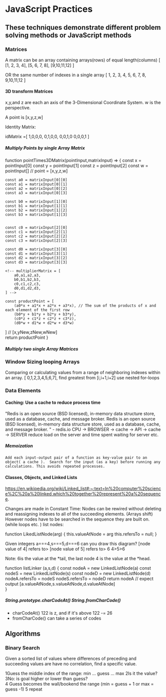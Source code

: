 # JavaScript Practices

## These techniques demonstrate different problem solving methods or JavaScript methods


### Matrices

A matrix can be an array containing arrays(rows) of equal length(columns) 
[
    [1, 2, 3, 4],
    [5, 6, 7, 8],
    [9,10,11,12]
]

OR 
the same number of indexes in a single array
[ 
    1, 2, 3, 4,
    5, 6, 7, 8,
    9,10,11,12
]

#### 3D transform Matrices

x,y,and z are each an axis of the 3-Dimensional Coordinate System.  w is the perspective.

A point is [x,y,z,w]

Identity Matrix: 

idMatrix =[
    1,0,0,0,
    0,1,0,0,
    0,0,1,0
    0,0,0,1
]

##### Multiply Points by single Array Matrix

function pointTimes3DMatrix(pointInput,matrixInput) => {
    const x = pointInput[0]
    const y = pointInput[1]
    const z = pointInput[2]
    const w = pointInput[]
    // point = [x,y,z,w]


    const a0 = matrixInput[0][0]
    const a1 = matrixInput[0][1]
    const a2 = matrixInput[0][2]
    const a3 = matrixInput[0][3]
    
    const b0 = matrixInput[1][0]
    const b1 = matrixInput[1][1]
    const b2 = matrixInput[1][2]
    const b3 = matrixInput[1][3]

    
    const c0 = matrixInput[2][0]
    const c1 = matrixInput[2][1]
    const c2 = matrixInput[2][2]
    const c3 = matrixInput[2][3]
    
    const d0 = matrixInput[3][0]
    const d1 = matrixInput[3][1]
    const d2 = matrixInput[3][2]
    const d3 = matrixInput[3][3]

    <!-- multiplierMatrix = [
        a0,a1,a2,a3,
        b0,b1,b2,b3,
        c0,c1,c2,c3,
        d0,d1,d2,d3,
    ] -->

    const productPoint = [
        (a0*x + a1*x + a2*x + a3*x), // The sum of the products of x and each element of the first row
        (b0*y + b1*y + b2*y + b3*y),
        (c0*z + c1*z + c2*z + c3*z),
        (d0*w + d1*w + d2*w + d3*w)
] // [x,yNew,zNew,wNew]  
    return productPoint
}

##### Multiply two single Array Matrices



### Window Sizing looping Arrays 
Comparing or calculating values from a range of neighboring indexes within an array. 
[ 0,1,2,3,4,5,6,7], 
find greatest from [i,i+1,i+2]
use nested for-loops

<!-- 
for (i=0;i<a.length-window_size;i++){
    for (j=i;i<a.length;i++){
    }
} 
-->
### Data Elements

#### Caching: Use a cache to reduce process time
"Redis is an open source (BSD licensed), in-memory data structure store, used as a database, cache, and message broker. Redis is an open source (BSD licensed), in-memory data structure store, used as a database, cache, and message broker. " - redis.io
 CPU -> BROWSER -> cache -> API -> cache -> SERVER 
reduce load on the server and time spent waiting for server etc.

##### Memoization
    Add each input-output pair of a function as key-value pair to an object( a cache ).  Search for the input (as a key) before running any calculations. This avoids repeated processes.

#### Classes, Objects, and Linked Lists
https://en.wikipedia.org/wiki/Linked_list#:~:text=In%20computer%20science%2C%20a%20linked,which%20together%20represent%20a%20sequence.

Changes are made in Constant Time: Nodes can be rewired without deleting and reassigning indexes to all of the succeeding elements.  (Arrays shift)
However nodes have to be searched in the sequence they are built on. (while loops etc. )
list nodes: 

function LikedListNode(arg) {
    this.valueAtNode = arg
    this.refersTo = null;
}

Given integers a===4,s===5,d===6 can you draw this diagram? 
[node value of 4] refers to> [node value of 5] refers to> 6
4>5>6

Note: 6is the value at the *tail, the last node
        4 is the value at the *head.

function listLinker (a,s,d) {
    const nodeA = new LinkedListNode(a)
    const nodeS = new LinkedListNode(s)
    const nodeD = new LinkedListNode(d)
    nodeA.refersTo = nodeS
    nodeS.refersTo = nodeD
    return nodeA // expect output [a.valueAtNode,s.valueAtNode,d.valueAtNode]     
}

##### String.prototype.charCodeAt() String.fromCharCode()
- charCodeAt() 122 is z, and if it's above 122 -= 26
- fromCharCode() can take a series of codes

## Algorithms

### Binary Search
Given a sorted list of values where differences of preceding and succeeding values are have no correlation, find a specific value.

1Guess the middle index of the range: min ... guess ... max
2Is it the value? 
3No: is goal higher or lower than guess?  
    4 Guess becomes the wall/bookend the range (min = guess + 1 or max = guess -1)
    5 repeat
